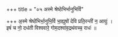 +++
title = "०५ अस्मे श्रेष्ठेभिर्भानुभिर्वि"

+++
अ॒स्मे श्रेष्ठे॑भिर्भा॒नुभि॒र्वि भा॒ह्युषो॑ देवि प्रति॒रन्ती॑ न॒ आयुः॑ ।  
इषं॑ च नो॒ दध॑ती विश्ववारे॒ गोम॒दश्वा॑व॒द्रथ॑वच्च॒ राधः॑ ॥